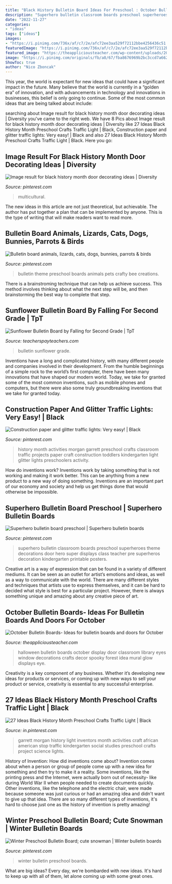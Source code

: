 ```yaml
---
title: "Black History Bulletin Board Ideas For Preschool : October Bulletin Boards- Ideas For Bulletin Boards And Doors For October"
description: "Superhero bulletin classroom boards preschool superheroes theme decorations door hero super displays class teacher pre superheros decoration kindergarten printable posters"
date: "2022-11-27"
categories:
- "ideas"
tags: ["ideas"]
images:
- "https://i.pinimg.com/736x/af/c7/2e/afc72ee3aa529f72112bbe4256436c51.jpg"
featuredImage: "https://i.pinimg.com/736x/af/c7/2e/afc72ee3aa529f72112bbe4256436c51.jpg"
featured_image: "https://theappliciousteacher.com/wp-content/uploads/2016/09/Spookey-Eyes-bulletin-board.jpg"
image: "https://i.pinimg.com/originals/fb/a8/67/fba8676969b2bc3ccd7a662d02e5baa5.jpg"
ShowToc: true
author: "Nico Zboncak"
---
```



This year, the world is expectant for new ideas that could have a significant impact in the future. Many believe that the world is currently in a “golden era” of innovation, and with advancements in technology and innovations in businesses, this belief is only going to continue. Some of the most common ideas that are being talked about include: 

	

		
searching about Image result for black history month door decorating ideas | Diversity you've came to the right web. We have 8 Pics about Image result for black history month door decorating ideas | Diversity like 27 Ideas Black History Month Preschool Crafts Traffic Light | Black, Construction paper and glitter traffic lights: Very easy! | Black and also 27 Ideas Black History Month Preschool Crafts Traffic Light | Black. Here you go:
		
    
## Image Result For Black History Month Door Decorating Ideas | Diversity

<img loading=lazy src="https://i.pinimg.com/originals/fb/a8/67/fba8676969b2bc3ccd7a662d02e5baa5.jpg" onerror="this.onerror=null;this.src='https://tse1.mm.bing.net/th?id=OIP.ydVnE4lrXqGE8wKv4nDT7wHaJ4&amp;pid=15.1';" alt="Image result for black history month door decorating ideas | Diversity">

_Source: pinterest.com_

>multicultural. 

	

The new ideas in this article are not just theoretical, but achievable. The author has put together a plan that can be implemented by anyone. This is the type of writing that will make readers want to read more.

    
## Bulletin Board Animals, Lizards, Cats, Dogs, Bunnies, Parrots &amp; Birds

<img loading=lazy src="https://i.pinimg.com/736x/67/35/5b/67355be72616d8784c58ff5251b78e10.jpg" onerror="this.onerror=null;this.src='https://tse1.mm.bing.net/th?id=OIP.fMc4Tfi5ibEIBpEcWDDFIQHaDB&amp;pid=15.1';" alt="Bulletin board animals, lizards, cats, dogs, bunnies, parrots &amp; birds">

_Source: pinterest.com_

>bulletin theme preschool boards animals pets crafty bee creations. 

	

There is a brainstroming technique that can help us achieve success. This method involves thinking about what the next step will be, and then brainstorming the best way to complete that step.

    
## Sunflower Bulletin Board By Falling For Second Grade | TpT

<img loading=lazy src="https://ecdn.teacherspayteachers.com/thumbitem/Sunflower-Bulletin-Board-5699852-1592766533/original-5699852-1.jpg" onerror="this.onerror=null;this.src='https://tse2.mm.bing.net/th?id=OIP.OGixTZrVdeykL79Un9yfIwAAAA&amp;pid=15.1';" alt="Sunflower Bulletin Board by Falling for Second Grade | TpT">

_Source: teacherspayteachers.com_

>bulletin sunflower grade. 

	

Inventions have a long and complicated history, with many different people and companies involved in their development. From the humble beginnings of a simple rock to the world’s first computer, there have been many innovations that have shaped our modern world. Today, we take for granted some of the most common inventions, such as mobile phones and computers, but there were also some truly groundbreaking inventions that we take for granted today.

    
## Construction Paper And Glitter Traffic Lights: Very Easy! | Black

<img loading=lazy src="https://i.pinimg.com/736x/5c/ed/69/5ced6926a35d96db9f85103d9b12f842--black-history-month-activities-for-toddlers-black-history-preschool.jpg" onerror="this.onerror=null;this.src='https://tse4.mm.bing.net/th?id=OIP.uMJyaBO9_dm3dCVgkRjt0gHaJ4&amp;pid=15.1';" alt="Construction paper and glitter traffic lights: Very easy! | Black">

_Source: pinterest.com_

>history month activities morgan garrett preschool crafts classroom traffic projects paper craft construction toddlers kindergarten light glitter lights preschoolers activity. 

	

How do inventions work?
Inventions work by taking something that is not working and making it work better. This can be anything from a new product to a new way of doing something. Inventions are an important part of our economy and society and help us get things done that would otherwise be impossible.

    
## Superhero Bulletin Board Preschool | Superhero Bulletin Boards

<img loading=lazy src="https://i.pinimg.com/736x/89/c2/6e/89c26eac9365e4e8adb9f163e562eff8.jpg" onerror="this.onerror=null;this.src='https://tse3.mm.bing.net/th?id=OIP.dDnBoRsk3wnIsnT2wCKUKwHaJ3&amp;pid=15.1';" alt="Superhero bulletin board preschool | Superhero bulletin boards">

_Source: pinterest.com_

>superhero bulletin classroom boards preschool superheroes theme decorations door hero super displays class teacher pre superheros decoration kindergarten printable posters. 

	

Creative art is a way of expression that can be found in a variety of different mediums. It can be seen as an outlet for artist’s emotions and ideas, as well as a way to communicate with the world. There are many different styles and techniques that artists use to express themselves, and it can be hard to decided what style is best for a particular project. However, there is always something unique and amazing about any creative piece of art.

    
## October Bulletin Boards- Ideas For Bulletin Boards And Doors For October

<img loading=lazy src="https://theappliciousteacher.com/wp-content/uploads/2016/09/Spookey-Eyes-bulletin-board.jpg" onerror="this.onerror=null;this.src='https://tse4.mm.bing.net/th?id=OIP.tdAJ7CN55Kc5u_OVZnNMTQHaJ6&amp;pid=15.1';" alt="October Bulletin Boards- Ideas for bulletin boards and doors for October">

_Source: theappliciousteacher.com_

>halloween bulletin boards october display door classroom library eyes window decorations crafts decor spooky forest idea mural glow displays eye. 

	

Creativity is a key component of any business. Whether it’s developing new ideas for products or services, or coming up with new ways to sell your product or service, creativity is essential to any successful enterprise.

    
## 27 Ideas Black History Month Preschool Crafts Traffic Light | Black

<img loading=lazy src="https://i.pinimg.com/736x/af/c7/2e/afc72ee3aa529f72112bbe4256436c51.jpg" onerror="this.onerror=null;this.src='https://tse4.mm.bing.net/th?id=OIP.md7H0yIWXWHXp_zgifLy6QAAAA&amp;pid=15.1';" alt="27 Ideas Black History Month Preschool Crafts Traffic Light | Black">

_Source: in.pinterest.com_

>garrett morgan history light inventors month activities craft african american stop traffic kindergarten social studies preschool crafts project science lights. 

	

History of Invention: How did inventions come about?
Invention comes about when a person or group of people come up with a new idea for something and then try to make it a reality. Some inventions, like the printing press and the Internet, were actually born out of necessity- like during World War II when people needed to create documents quickly. Other inventions, like the telephone and the electric chair, were made because someone was just curious or had an amazing idea and didn't want to give up that idea. There are so many different types of inventions, it's hard to choose just one as the history of invention is pretty amazing!

    
## Winter Preschool Bulletin Board; Cute Snowman | Winter Bulletin Boards

<img loading=lazy src="https://i.pinimg.com/736x/7a/b9/94/7ab9940fbed612ab048c464a7634073e--preschool-bulletin-boards-winter-bulletin-boards.jpg" onerror="this.onerror=null;this.src='https://tse1.mm.bing.net/th?id=OIP.K4Du5MD0B17i3n_thz80owHaFj&amp;pid=15.1';" alt="Winter Preschool Bulletin Board; cute snowman | Winter bulletin boards">

_Source: pinterest.com_

>winter bulletin preschool boards. 

	

What are big ideas?
Every day, we're bombarded with new ideas. It's hard to keep up with all of them, let alone coming up with some great ones.

